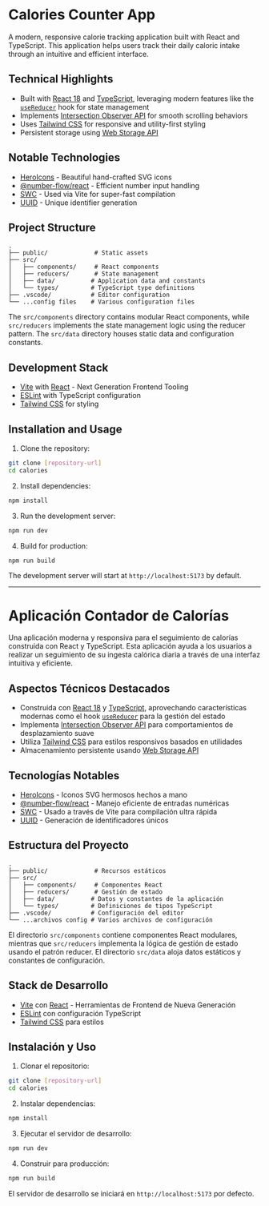 # Calories Counter App

A modern, responsive calorie tracking application built with React and TypeScript. This application helps users track their daily caloric intake through an intuitive and efficient interface.

## Technical Highlights

- Built with [React 18](https://react.dev/) and [TypeScript](https://www.typescriptlang.org/), leveraging modern features like the [`useReducer`](https://react.dev/reference/react/useReducer) hook for state management
- Implements [Intersection Observer API](https://developer.mozilla.org/en-US/docs/Web/API/Intersection_Observer_API) for smooth scrolling behaviors
- Uses [Tailwind CSS](https://tailwindcss.com/) for responsive and utility-first styling
- Persistent storage using [Web Storage API](https://developer.mozilla.org/en-US/docs/Web/API/Web_Storage_API)

## Notable Technologies

- [HeroIcons](https://heroicons.com/) - Beautiful hand-crafted SVG icons
- [@number-flow/react](https://www.npmjs.com/package/@number-flow/react) - Efficient number input handling
- [SWC](https://swc.rs/) - Used via Vite for super-fast compilation
- [UUID](https://www.npmjs.com/package/uuid) - Unique identifier generation

## Project Structure

```
.
├── public/             # Static assets
├── src/
│   ├── components/     # React components
│   ├── reducers/       # State management
│   ├── data/          # Application data and constants
│   └── types/         # TypeScript type definitions
├── .vscode/           # Editor configuration
└── ...config files    # Various configuration files
```

The `src/components` directory contains modular React components, while `src/reducers` implements the state management logic using the reducer pattern. The `src/data` directory houses static data and configuration constants.

## Development Stack

- [Vite](https://vitejs.dev/) with [React](https://react.dev/) - Next Generation Frontend Tooling
- [ESLint](https://eslint.org/) with TypeScript configuration
- [Tailwind CSS](https://tailwindcss.com/) for styling

## Installation and Usage

1. Clone the repository:
```bash
git clone [repository-url]
cd calories
```

2. Install dependencies:
```bash
npm install
```

3. Run the development server:
```bash
npm run dev
```

4. Build for production:
```bash
npm run build
```

The development server will start at `http://localhost:5173` by default.

---

# Aplicación Contador de Calorías

Una aplicación moderna y responsiva para el seguimiento de calorías construida con React y TypeScript. Esta aplicación ayuda a los usuarios a realizar un seguimiento de su ingesta calórica diaria a través de una interfaz intuitiva y eficiente.

## Aspectos Técnicos Destacados

- Construida con [React 18](https://react.dev/) y [TypeScript](https://www.typescriptlang.org/), aprovechando características modernas como el hook [`useReducer`](https://react.dev/reference/react/useReducer) para la gestión del estado
- Implementa [Intersection Observer API](https://developer.mozilla.org/es/docs/Web/API/Intersection_Observer_API) para comportamientos de desplazamiento suave
- Utiliza [Tailwind CSS](https://tailwindcss.com/) para estilos responsivos basados en utilidades
- Almacenamiento persistente usando [Web Storage API](https://developer.mozilla.org/es/docs/Web/API/Web_Storage_API)

## Tecnologías Notables

- [HeroIcons](https://heroicons.com/) - Iconos SVG hermosos hechos a mano
- [@number-flow/react](https://www.npmjs.com/package/@number-flow/react) - Manejo eficiente de entradas numéricas
- [SWC](https://swc.rs/) - Usado a través de Vite para compilación ultra rápida
- [UUID](https://www.npmjs.com/package/uuid) - Generación de identificadores únicos

## Estructura del Proyecto

```
.
├── public/             # Recursos estáticos
├── src/
│   ├── components/     # Componentes React
│   ├── reducers/       # Gestión de estado
│   ├── data/          # Datos y constantes de la aplicación
│   └── types/         # Definiciones de tipos TypeScript
├── .vscode/           # Configuración del editor
└── ...archivos config # Varios archivos de configuración
```

El directorio `src/components` contiene componentes React modulares, mientras que `src/reducers` implementa la lógica de gestión de estado usando el patrón reducer. El directorio `src/data` aloja datos estáticos y constantes de configuración.

## Stack de Desarrollo

- [Vite](https://vitejs.dev/) con [React](https://react.dev/) - Herramientas de Frontend de Nueva Generación
- [ESLint](https://eslint.org/) con configuración TypeScript
- [Tailwind CSS](https://tailwindcss.com/) para estilos

## Instalación y Uso

1. Clonar el repositorio:
```bash
git clone [repository-url]
cd calories
```

2. Instalar dependencias:
```bash
npm install
```

3. Ejecutar el servidor de desarrollo:
```bash
npm run dev
```

4. Construir para producción:
```bash
npm run build
```

El servidor de desarrollo se iniciará en `http://localhost:5173` por defecto.
